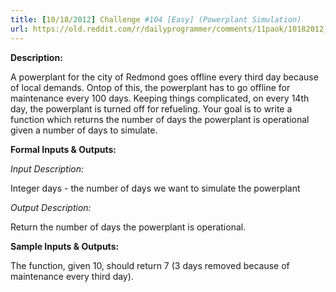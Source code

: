 ```yaml
---
title: [10/18/2012] Challenge #104 [Easy] (Powerplant Simulation)
url: https://old.reddit.com/r/dailyprogrammer/comments/11paok/10182012_challenge_104_easy_powerplant_simulation/
---
```


**Description:**

A powerplant for the city of Redmond goes offline every third day because of local demands. Ontop of this, the powerplant has to go offline for maintenance every 100 days. Keeping things complicated, on every 14th day, the powerplant is turned off for refueling. Your goal is to write a function which returns the number of days the powerplant is operational given a number of days to simulate.

**Formal Inputs & Outputs:**

*Input Description:*

Integer days - the number of days we want to simulate the powerplant

*Output Description:*

Return the number of days the powerplant is operational.

**Sample Inputs & Outputs:**

The function, given 10, should return 7 (3 days removed because of maintenance every third day).